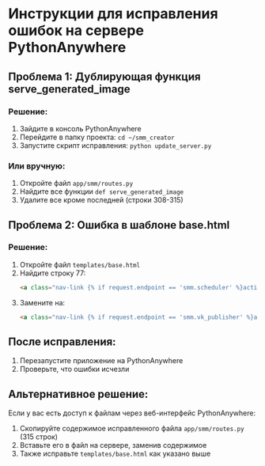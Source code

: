 # Инструкции для исправления ошибок на сервере PythonAnywhere

## Проблема 1: Дублирующая функция serve_generated_image

### Решение:
1. Зайдите в консоль PythonAnywhere
2. Перейдите в папку проекта: `cd ~/smm_creator`
3. Запустите скрипт исправления: `python update_server.py`

### Или вручную:
1. Откройте файл `app/smm/routes.py`
2. Найдите все функции `def serve_generated_image`
3. Удалите все кроме последней (строки 308-315)

## Проблема 2: Ошибка в шаблоне base.html

### Решение:
1. Откройте файл `templates/base.html`
2. Найдите строку 77:
   ```html
   <a class="nav-link {% if request.endpoint == 'smm.scheduler' %}active{% endif %}" href="{{ url_for('smm.scheduler') }}">
   ```
3. Замените на:
   ```html
   <a class="nav-link {% if request.endpoint == 'smm.vk_publisher' %}active{% endif %}" href="{{ url_for('smm.vk_publisher') }}">
   ```

## После исправления:
1. Перезапустите приложение на PythonAnywhere
2. Проверьте, что ошибки исчезли

## Альтернативное решение:
Если у вас есть доступ к файлам через веб-интерфейс PythonAnywhere:
1. Скопируйте содержимое исправленного файла `app/smm/routes.py` (315 строк)
2. Вставьте его в файл на сервере, заменив содержимое
3. Также исправьте `templates/base.html` как указано выше
